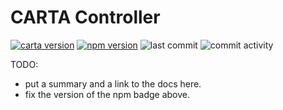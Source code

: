 # CARTA Controller

[![carta version](https://img.shields.io/badge/CARTA%20Version-2.0.0--dev.21.03.05-brightgreen)](https://github.com/CARTAvis/carta-backend/releases/tag/v2.0.0-dev.21.03.05)
[![npm version](http://img.shields.io/npm/v/carta-controller.svg?style=flat)](https://npmjs.org/package/carta-controller "View this project on npm")
![last commit](https://img.shields.io/github/last-commit/CARTAvis/carta-controller)
![commit activity](https://img.shields.io/github/commit-activity/m/CARTAvis/carta-controller)

TODO:

* put a summary and a link to the docs here.
* fix the version of the npm badge above.
